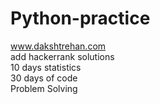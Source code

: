 # Python-practice
www.dakshtrehan.com
<br> add hackerrank solutions
<br> 10 days statistics
<br> 30 days of code
<br> Problem Solving
